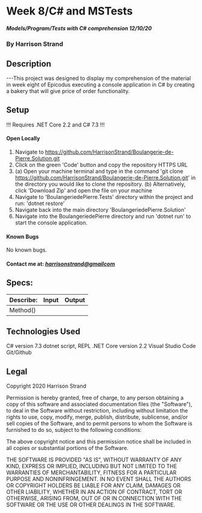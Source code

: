 # Week 8/C# and MSTests
##### Models/Program/Tests with C# comprehension 12/10/20
### By Harrison Strand
## Description
---This project was designed to display my comprehension of the material in week eight of Epicodus executing a console application in C# by creating a bakery that will give price of order functionality.

## Setup

!!! Requires .NET Core 2.2 and C# 7.3 !!!

#### Open Locally
1. Navigate to https://github.com/HarrisonStrand/Boulangerie-de-Pierre.Solution.git 
2. Click on the green 'Code' button and copy the repository HTTPS URL
3. (a) Open your machine terminal and type in the command 'git clone 
https://github.com/HarrisonStrand/Boulangerie-de-Pierre.Solution.git' in the directory you would like to clone the repository.
(b) Alternatively, click 'Download Zip' and open the file on your machine
4. Navigate to 'BoulangeriedePierre.Tests' directory within the project and run: 'dotnet restore'
5. Navigate back into the main directory 'BoulangeriedePierre.Solution'
6. Navigate into the BoulangeriedePierre directory and run 'dotnet run' to start the console application.

#### Known Bugs
No known bugs.

#### Contact me at: _[harrisonstrand@gmailcom](harrisonstrand@gmail.com)_

## Specs:
| Describe:  | Input | Output |
| :-----------------------------------| :------------- | :------------- |
| Method()| | |


## Technologies Used
C# version 7.3
dotnet script, REPL
.NET Core version 2.2
Visual Studio Code
Git/Github

## Legal
Copyright 2020 Harrison Strand

Permission is hereby granted, free of charge, to any person obtaining a copy of this software and associated documentation files (the "Software"), to deal in the Software without restriction, including without limitation the rights to use, copy, modify, merge, publish, distribute, sublicense, and/or sell copies of the Software, and to permit persons to whom the Software is furnished to do so, subject to the following conditions:

The above copyright notice and this permission notice shall be included in all copies or substantial portions of the Software.

THE SOFTWARE IS PROVIDED "AS IS", WITHOUT WARRANTY OF ANY KIND, EXPRESS OR IMPLIED, INCLUDING BUT NOT LIMITED TO THE WARRANTIES OF MERCHANTABILITY, FITNESS FOR A PARTICULAR PURPOSE AND NONINFRINGEMENT. IN NO EVENT SHALL THE AUTHORS OR COPYRIGHT HOLDERS BE LIABLE FOR ANY CLAIM, DAMAGES OR OTHER LIABILITY, WHETHER IN AN ACTION OF CONTRACT, TORT OR OTHERWISE, ARISING FROM, OUT OF OR IN CONNECTION WITH THE SOFTWARE OR THE USE OR OTHER DEALINGS IN THE SOFTWARE. 